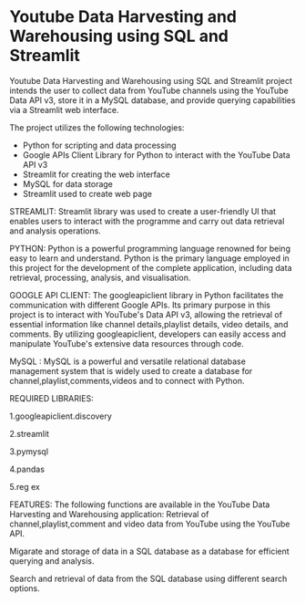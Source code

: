 # Youtube Data Harvesting and Warehousing using SQL and Streamlit

Youtube Data Harvesting and Warehousing using SQL and Streamlit project intends the user to collect data from YouTube channels using the YouTube Data API v3, store it in a MySQL database, and provide querying capabilities via a Streamlit web interface.

The project utilizes the following technologies:

- Python for scripting and data processing
- Google APIs Client Library for Python to interact with the YouTube Data API v3
- Streamlit for creating the web interface
- MySQL for data storage
- Streamlit used to create web page

STREAMLIT: Streamlit library was used to create a user-friendly UI that enables users to interact with the programme and carry out data retrieval and analysis operations.

PYTHON: Python is a powerful programming language renowned for being easy to learn and understand. Python is the primary language employed in this project for the development of the complete application, including data retrieval, processing, analysis, and visualisation.

GOOGLE API CLIENT: The googleapiclient library in Python facilitates the communication with different Google APIs. Its primary purpose in this project is to interact with YouTube's Data API v3, allowing the retrieval of essential information like channel details,playlist details, video details, and comments. By utilizing googleapiclient, developers can easily access and manipulate YouTube's extensive data resources through code.

MySQL : MySQL is a powerful and versatile relational database management system that is widely used to create a database for channel,playlist,comments,videos and to connect with Python.

REQUIRED LIBRARIES:

1.googleapiclient.discovery

2.streamlit

3.pymysql

4.pandas

5.reg ex

FEATURES: The following functions are available in the YouTube Data Harvesting and Warehousing application: Retrieval of channel,playlist,comment and video data from YouTube using the YouTube API.

Migarate and storage of data in a SQL database as a database for efficient querying and analysis.

Search and retrieval of data from the SQL database using different search options.
